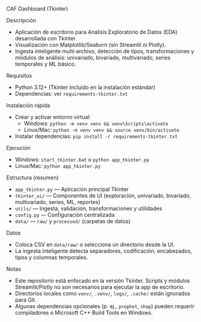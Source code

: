 CAF Dashboard (Tkinter)

Descripción
- Aplicación de escritorio para Análisis Exploratorio de Datos (EDA) desarrollada con Tkinter.
- Visualización con Matplotlib/Seaborn (sin Streamlit ni Plotly).
- Ingesta inteligente multi‑archivo, detección de tipos, transformaciones y módulos de análisis: univariado, bivariado, multivariado, series temporales y ML básico.

Requisitos
- Python 3.12+ (Tkinter incluido en la instalación estándar)
- Dependencias: ver `requirements-tkinter.txt`

Instalación rápida
- Crear y activar entorno virtual:
  - Windows: `python -m venv venv && venv\Scripts\activate`
  - Linux/Mac: `python -m venv venv && source venv/bin/activate`
- Instalar dependencias: `pip install -r requirements-tkinter.txt`

Ejecución
- Windows: `start_tkinter.bat` o `python app_tkinter.py`
- Linux/Mac: `python app_tkinter.py`

Estructura (resumen)
- `app_tkinter.py` — Aplicación principal Tkinter
- `tkinter_ui/` — Componentes de UI (exploración, univariado, bivariado, multivariado, series, ML, reportes)
- `utils/` — Ingesta, validación, transformaciones y utilidades
- `config.py` — Configuración centralizada
- `data/` — `raw/` y `processed/` (carpetas de datos)

Datos
- Coloca CSV en `data/raw/` o selecciona un directorio desde la UI.
- La ingesta inteligente detecta separadores, codificación, encabezados, tipos y columnas temporales.

Notas
- Este repositorio está enfocado en la versión Tkinter. Scripts y módulos Streamlit/Plotly no son necesarios para ejecutar la app de escritorio.
- Directorios locales como `venv/`, `.venv/`, `logs/`, `.cache/` están ignorados para Git.
- Algunas dependencias opcionales (p. ej., `prophet`, `shap`) pueden requerir compiladores o Microsoft C++ Build Tools en Windows.
